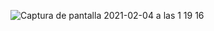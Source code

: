 ![Captura de pantalla 2021-02-04 a las 1 19 16](https://user-images.githubusercontent.com/47045714/106936933-733ca980-671d-11eb-9efb-21a8546c98d2.png)
